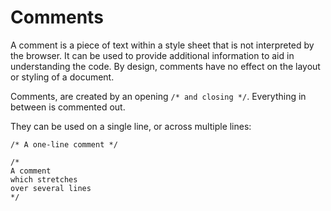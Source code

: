 # Comments
A comment is a piece of text within a style sheet that is not interpreted by the browser. It can be used to provide additional information to aid in understanding the code. By design, comments have no effect on the layout or styling of a document.

Comments, are created by an opening `/* and closing */`. Everything in between is commented out.

They can be used on a single line, or across multiple lines:

```
/* A one-line comment */

/*
A comment
which stretches
over several lines
*/

```